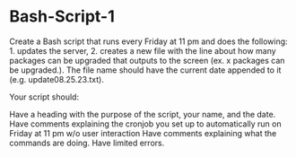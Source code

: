 # Bash-Script-1

Create a Bash script that runs every Friday at 11 pm and does the following: 1. updates the server, 2. creates a new file with the line about how many packages can be upgraded that outputs to the screen (ex. x packages can be upgraded.). The file name should have the current date appended to it (e.g. update08.25.23.txt).

Your script should:

Have a heading with the purpose of the script, your name, and the date.
Have comments explaining the cronjob you set up to automatically run on Friday at 11 pm w/o user interaction
Have comments explaining what the commands are doing.
Have limited errors.
